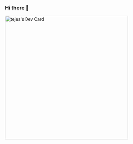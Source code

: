 ### Hi there 👋

<!--
**dopeCape/dopeCape** is a ✨ _special_ ✨ repository because its `README.md` (this file) appears on your GitHub profile.

Here are some ideas to get you started:

- 🔭 I’m currently working on ...
- 🌱 I’m currently learning ...
- 👯 I’m looking to collaborate on ...
- 🤔 I’m looking for help with ...
- 💬 Ask me about ...
- 📫 How to reach me: ...
- 😄 Pronouns: ...
- ⚡ Fun fact: ...
-->
<a href="https://app.daily.dev/tejes"><img src="https://api.daily.dev/devcards/db6aac903a644a5f93d3353bbc8013ae.png?r=s11" width="400" alt="tejes's Dev Card"/></a>
